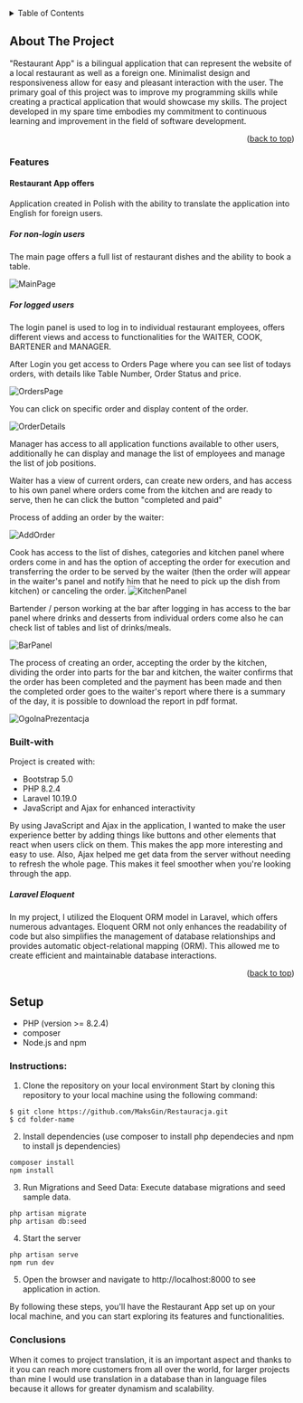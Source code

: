<a name="readme-top"></a>
<!-- TABLE OF CONTENTS -->
<details>
  <summary>Table of Contents</summary>
  <ol>
    <li>
      <a href="#about-the-project">About The Project</a>
      <ul>
        <li><a href="#features">Features</a></li>
      </ul>
        <ul>
        <li><a href="#built-with">Built With</a></li>
      </ul>
    </li>
    <li><a href="#Setup">Setup</a></li>
    <li><a href="#Instructions">Instructions</a></li>
    <li><a href="#Conclusions">Conclusions</a></li> <!-- I corrected the spelling here -->
  </ol>
</details>


## About The Project

"Restaurant App" is a bilingual application that can represent the website of a local restaurant as well as a foreign one. Minimalist design and responsiveness allow for easy and pleasant interaction with the user. The primary goal of this project was to improve my programming skills while creating a practical application that would showcase my skills. The project developed in my spare time embodies my commitment to continuous learning and improvement in the field of software development.

<p align="right">(<a href="#readme-top">back to top</a>)</p>

### Features

#### Restaurant App offers

Application created in Polish with the ability to translate the application into English for foreign users.

##### For non-login users
The main page offers a full list of restaurant dishes and the ability to book a table.

![MainPage](https://github.com/MaksGin/Restauracja/assets/26302413/8baa6165-3da5-40e2-8f8d-5f17bdee41e3)


##### For logged users
The login panel is used to log in to individual restaurant employees, offers different views and access to functionalities for the WAITER, COOK, BARTENER and MANAGER.

After Login you get access to Orders Page where you can see list of todays orders, with details like Table Number, Order Status and price.

![OrdersPage](https://github.com/MaksGin/Restauracja/assets/26302413/8c6444ae-404f-41bc-8a02-37de2a379a76)

You can click on specific order and display content of the order.

![OrderDetails](https://github.com/MaksGin/Restauracja/assets/26302413/a6487bdf-9ba0-459a-bb5c-c7a459d69154)


Manager has access to all application functions available to other users, additionally he can display and manage the list of employees and manage the list of job positions.


Waiter has a view of current orders, can create new orders, and has access to his own panel where orders come from the kitchen and are ready to serve, then he can click the button "completed and paid"



Process of adding an order by the waiter:


![AddOrder](https://github.com/MaksGin/Restauracja/assets/26302413/acd1bf69-60ba-45fd-b34a-ef49fd362d5a)




Cook has access to the list of dishes, categories and kitchen panel where orders come in and has the option of accepting the order for execution and transferring the order to be served by the waiter (then the order will appear in the waiter's panel and notify him that he need to pick up the dish from kitchen) or canceling the order.
![KitchenPanel](https://github.com/MaksGin/Restauracja/assets/26302413/10f61715-a620-4aa5-96e4-646a20cf9633)


Bartender / person working at the bar after logging in has access to the bar panel where drinks and desserts from individual orders come also he can check list of tables and list of drinks/meals.

![BarPanel](https://github.com/MaksGin/Restauracja/assets/26302413/b11e7f53-4fcc-460e-bff1-5ef434f21128)

The process of creating an order, accepting the order by the kitchen, dividing the order into parts for the bar and kitchen, the waiter confirms that the order has been completed and the payment has been made and then the completed order goes to the waiter's report where there is a summary of the day, it is possible to download the report in pdf format.

![OgolnaPrezentacja](https://github.com/MaksGin/Restauracja/assets/26302413/088e9635-f24a-4b61-bc64-bddde16f8647)





### Built-with

Project is created with:
* Bootstrap 5.0
* PHP 8.2.4
* Laravel 10.19.0
* JavaScript and Ajax for enhanced interactivity

By using JavaScript and Ajax in the application, I wanted to make the user experience better by adding things like buttons and other elements that react when users click on them. This makes the app more interesting and easy to use. Also, Ajax helped me get data from the server without needing to refresh the whole page. This makes it feel smoother when you're looking through the app.

##### Laravel Eloquent
In my project, I utilized the Eloquent ORM model in Laravel, which offers numerous advantages. Eloquent ORM not only enhances the readability of code but also simplifies the management of database relationships and provides automatic object-relational mapping (ORM). This allowed me to create efficient and maintainable database interactions.

<p align="right">(<a href="#readme-top">back to top</a>)</p>

## Setup
- PHP (version >= 8.2.4)
- composer
- Node.js and npm

### Instructions: 
1. Clone the repository on your local environment
   Start by cloning this repository to your local machine using the following command:
```
$ git clone https://github.com/MaksGin/Restauracja.git
$ cd folder-name
```
2. Install dependencies (use composer to install php dependecies and npm to install js dependencies)
```
composer install
npm install
```
3. Run Migrations and Seed Data: Execute database migrations and seed sample data.
```
php artisan migrate
php artisan db:seed
```
4. Start the server
```
php artisan serve
npm run dev
```
5. Open the browser and navigate to
   http://localhost:8000 to see application in action.

  By following these steps, you'll have the Restaurant App set up on your local machine, and you can start exploring its features and functionalities. 

### Conclusions

When it comes to project translation, it is an important aspect and thanks to it you can reach more customers from all over the world, for larger projects than mine I would use translation in a database than in language files because it allows for greater dynamism and scalability.

